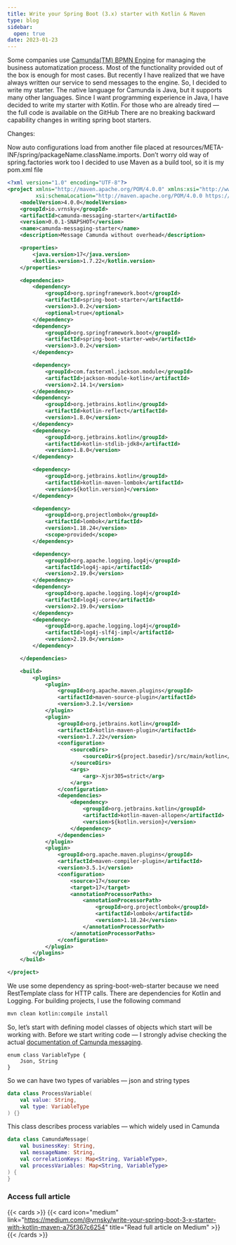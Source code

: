 ```yaml
---
title: Write your Spring Boot (3.x) starter with Kotlin & Maven
type: blog
sidebar:
  open: true
date: 2023-01-23
---
```


Some companies use [Camunda(TM) BPMN Engine](https://camunda.com/) for managing the business automatization process. Most of the functionality provided out of the box is enough for most cases. But recently I have realized that we have always written our service to send messages to the engine.
So, I decided to write my starter. The native language for Camunda is Java, but it supports many other languages. Since I want programming experience in Java, I have decided to write my starter with Kotlin.
For those who are already tired — the full code is available on the GitHub
There are no breaking backward capability changes in writing spring boot starters.

Changes:

Now auto configurations load from another file placed at resources/META-INF/spring/packageName.className.imports. Don’t worry old way of spring.factories work too
I decided to use Maven as a build tool, so it is my pom.xml file

```xml {filname="pom.xml"}
<?xml version="1.0" encoding="UTF-8"?>
<project xmlns="http://maven.apache.org/POM/4.0.0" xmlns:xsi="http://www.w3.org/2001/XMLSchema-instance"
         xsi:schemaLocation="http://maven.apache.org/POM/4.0.0 https://maven.apache.org/xsd/maven-4.0.0.xsd">
    <modelVersion>4.0.0</modelVersion>
    <groupId>io.vrnsky</groupId>
    <artifactId>camunda-messaging-starter</artifactId>
    <version>0.0.1-SNAPSHOT</version>
    <name>camunda-messaging-starter</name>
    <description>Message Camunda without overhead</description>

    <properties>
        <java.version>17</java.version>
        <kotlin.version>1.7.22</kotlin.version>
    </properties>

    <dependencies>
        <dependency>
            <groupId>org.springframework.boot</groupId>
            <artifactId>spring-boot-starter</artifactId>
            <version>3.0.2</version>
            <optional>true</optional>
        </dependency>
        <dependency>
            <groupId>org.springframework.boot</groupId>
            <artifactId>spring-boot-starter-web</artifactId>
            <version>3.0.2</version>
        </dependency>

        <dependency>
            <groupId>com.fasterxml.jackson.module</groupId>
            <artifactId>jackson-module-kotlin</artifactId>
            <version>2.14.1</version>
        </dependency>
        <dependency>
            <groupId>org.jetbrains.kotlin</groupId>
            <artifactId>kotlin-reflect</artifactId>
            <version>1.8.0</version>
        </dependency>
        <dependency>
            <groupId>org.jetbrains.kotlin</groupId>
            <artifactId>kotlin-stdlib-jdk8</artifactId>
            <version>1.8.0</version>
        </dependency>

        <dependency>
            <groupId>org.jetbrains.kotlin</groupId>
            <artifactId>kotlin-maven-lombok</artifactId>
            <version>${kotlin.version}</version>
        </dependency>

        <dependency>
            <groupId>org.projectlombok</groupId>
            <artifactId>lombok</artifactId>
            <version>1.18.24</version>
            <scope>provided</scope>
        </dependency>

        <dependency>
            <groupId>org.apache.logging.log4j</groupId>
            <artifactId>log4j-api</artifactId>
            <version>2.19.0</version>
        </dependency>
        <dependency>
            <groupId>org.apache.logging.log4j</groupId>
            <artifactId>log4j-core</artifactId>
            <version>2.19.0</version>
        </dependency>
        <dependency>
            <groupId>org.apache.logging.log4j</groupId>
            <artifactId>log4j-slf4j-impl</artifactId>
            <version>2.19.0</version>
        </dependency>

    </dependencies>

    <build>
        <plugins>
            <plugin>
                <groupId>org.apache.maven.plugins</groupId>
                <artifactId>maven-source-plugin</artifactId>
                <version>3.2.1</version>
            </plugin>
            <plugin>
                <groupId>org.jetbrains.kotlin</groupId>
                <artifactId>kotlin-maven-plugin</artifactId>
                <version>1.7.22</version>
                <configuration>
                    <sourceDirs>
                        <sourceDir>${project.basedir}/src/main/kotlin</sourceDir>
                    </sourceDirs>
                    <args>
                        <arg>-Xjsr305=strict</arg>
                    </args>
                </configuration>
                <dependencies>
                    <dependency>
                        <groupId>org.jetbrains.kotlin</groupId>
                        <artifactId>kotlin-maven-allopen</artifactId>
                        <version>${kotlin.version}</version>
                    </dependency>
                </dependencies>
            </plugin>
            <plugin>
                <groupId>org.apache.maven.plugins</groupId>
                <artifactId>maven-compiler-plugin</artifactId>
                <version>3.5.1</version>
                <configuration>
                    <source>17</source>
                    <target>17</target>
                    <annotationProcessorPaths>
                        <annotationProcessorPath>
                            <groupId>org.projectlombok</groupId>
                            <artifactId>lombok</artifactId>
                            <version>1.18.24</version>
                        </annotationProcessorPath>
                    </annotationProcessorPaths>
                </configuration>
            </plugin>
        </plugins>
    </build>

</project>
```
We use some dependency as spring-boot-web-starter because we need RestTemplate class for HTTP calls. There are dependencies for Kotlin and Logging. 
For building projects, I use the following command

```bash
mvn clean kotlin:compile install
```

So, let’s start with defining model classes of objects which start will be working with. 
Before we start writing code — I strongly advise checking the actual [documentation of Camunda messaging](https://docs.camunda.org/manual/7.16/reference/rest/message/post-message/).

```kolin
enum class VariableType {
    Json, String
}
```

So we can have two types of variables — json and string types

```kotlin
data class ProcessVariable(
    val value: String,
    val type: VariableType
) {}
```
This class describes process variables — which widely used in Camunda

```kotlin
data class CamundaMessage(
    val businessKey: String,
    val messageName: String,
    val correlationKeys: Map<String, VariableType>,
    val processVariables: Map<String, VariableType>
) {
}
```

### Access full article
{{< cards >}}
{{< card icon="medium" link="https://medium.com/@vrnsky/write-your-spring-boot-3-x-starter-with-kotlin-maven-a75f367c6254" title="Read full article on Medium" >}}
{{< /cards >}}